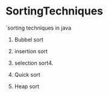 # SortingTechniques
`sorting techniques in java  

1. Bubbel sort 

2. insertion sort

3. selection sort4.

4. Quick sort 

5. Heap sort

